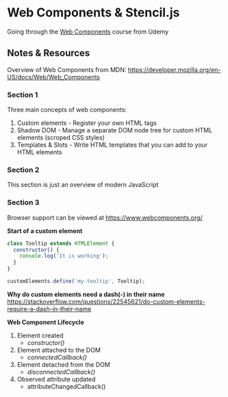 # Web Components & Stencil.js

Going through the [Web Components](https://www.udemy.com/web-components-stenciljs-build-custom-html-elements/) course from Udemy

## Notes & Resources

Overview of Web Components from MDN: https://developer.mozilla.org/en-US/docs/Web/Web_Components

### Section 1

Three main concepts of web components:

1. Custom elements - Register your own HTML tags
2. Shadow DOM - Manage a separate DOM node tree for custom HTML elements (scroped CSS styles)
3. Templates & Slots - Write HTML templates that you can add to your HTML elements

### Section 2

This section is just an overview of modern JavaScript

### Section 3

Browser support can be viewed at https://www.webcomponents.org/

**Start of a custom element**   
```javascript
class Tooltip extends HTMLElement {
  constructor() {
    console.log('It is working');
  }  
}

customElements.define('my-tooltip', Tooltip);
```

**Why do custom elements need a dash(-) in their name**   
https://stackoverflow.com/questions/22545621/do-custom-elements-require-a-dash-in-their-name


**Web Component Lifecycle**  
1. Element created
    * *constructor()*
2. Element attached to the DOM
    * *connectedCallback()*
3. Element detached from the DOM
    * *disconnectedCallback()*
4. Observed attribute updated
    * attributeChangedCallback()